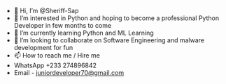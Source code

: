 - 👋 Hi, I’m @Sheriff-Sap
- 👀 I’m interested in Python and hoping to become a professional Python Developer in few months to come
- 🌱 I’m currently learning Python and ML Learning
- 💞️ I’m looking to collaborate on Software Engineering and malware development for fun
- 📫 How to reach me / Hire me
- WhatsApp +233 274896842
- Email - juniordeveloper70@gmail.com
<!---
Sheriff-Sap/Sheriff-Sap is a ✨ special ✨ repository because its `README.md` (this file) appears on your GitHub profile.
You can click the Preview link to take a look at your changes.
--->
